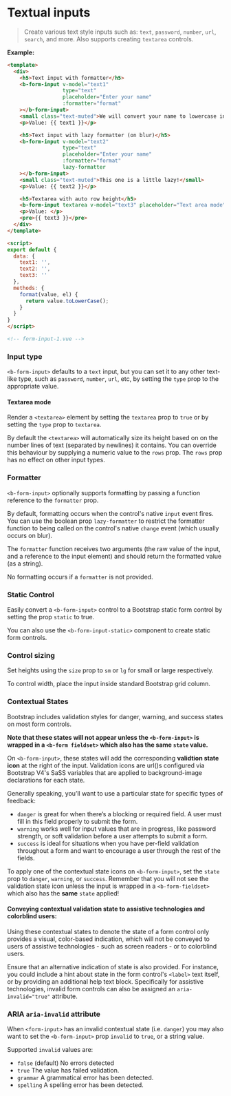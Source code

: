 # Textual inputs

> Create various text style inputs such as: `text`, `password`, `number`, `url`,
`search`, and more. Also supports creating `textarea` controls.

**Example:**
```html
<template>
  <div>
    <h5>Text input with formatter</h5>
    <b-form-input v-model="text1"
                  type="text"
                  placeholder="Enter your name"
                  :formatter="format"
    ></b-form-input>
    <small class="text-muted">We will convert your name to lowercase instantly</small>
    <p>Value: {{ text1 }}</p>

    <h5>Text input with lazy formatter (on blur)</h5>
    <b-form-input v-model="text2"
                  type="text"
                  placeholder="Enter your name"
                  :formatter="format"
                  lazy-formatter
    ></b-form-input>
    <small class="text-muted">This one is a little lazy!</small>
    <p>Value: {{ text2 }}</p>

    <h5>Textarea with auto row height</h5>
    <b-form-input textarea v-model="text3" placeholder="Text area mode"></b-form-input>
    <p>Value: </p>
    <pre>{{ text3 }}</pre>
  </div>  
</template>

<script>
export default {
  data: {
    text1: '',
    text2: '',
    text3: ''
  },
  methods: {
    format(value, el) {
      return value.toLowerCase();
    }
  }
}
</script>

<!-- form-input-1.vue -->
```

### Input type
`<b-form-input>` defaults to a `text` input, but you can set it to any other text-like
type, such as `password`, `number`, `url`, etc, by setting the `type` prop to the
appropriate value.

#### Textarea mode
Render a `<textarea>` element by setting the `textarea` prop to `true` or by
setting the `type` prop to `textarea`.

By default the `<textarea>` will automatically size its height based on on the number
lines of text (separated by newlines) it contains. You can override this behaviour
by supplying a numeric value to the `rows` prop. The `rows` prop has no effect
on other input types.


### Formatter
`<b-form-input>` optionally supports formatting by passing a function reference to
the `formatter` prop.

By default, formatting occurs when the control's native `input` event fires. You can
use the boolean prop `lazy-formatter` to restrict the formatter function to being
called on the control's native `change` event (which usually occurs on blur).

The `formatter` function receives two arguments (the raw value of the input, and
a reference to the input element) and should return the formatted value (as a string).

No formatting occurs if a `formatter` is not provided.


### Static Control
Easily convert a `<b-form-input>` control to a Bootstrap static form
control by setting the prop `static` to true.

You can also use the `<b-form-input-static>` component to create static form controls.


### Control sizing
Set heights using the `size` prop to `sm` or `lg` for small or large respectively.

To control width, place the input inside standard Bootstrap grid column.


### Contextual States
Bootstrap includes validation styles for danger, warning, and success states
on most form controls.

**Note that these states will not appear unless the `<b-form-input>` is
wrapped in a `<b-form fieldset>` which also has the same `state` value.**

On `<b-form-input>`, these states will add the corresponding **validtion state icon**
at the right of the input. Validation icons are url()s configured via Bootstrap V4's
SaSS variables that are applied to background-image declarations for each state.

Generally speaking, you’ll want to use a particular state for specific types of feedback:
- `danger` is great for when there’s a blocking or required field. A user must fill in
this field properly to submit the form.
- `warning` works well for input values that are in progress, like password strength, or
soft validation before a user attempts to submit a form.
- `success` is ideal for situations when you have per-field validation throughout a form
and want to encourage a user through the rest of the fields.

To apply one of the contextual state icons on `<b-form-input>`, set the `state` prop
to `danger`, `warning`, or `success`. Remember that you will not see the validation 
state icon unless the input is wrapped in a `<b-form-fieldset>` which also
has the **same** `state` applied!

#### Conveying contextual validation state to assistive technologies and colorblind users:
Using these contextual states to denote the state of a form control only provides
a visual, color-based indication, which will not be conveyed to users of assistive
technologies - such as screen readers - or to colorblind users.

Ensure that an alternative indication of state is also provided. For instance, you
could include a hint about state in the form control's `<label>` text itself, or by
providing an additional help text block. Specifically for assistive technologies, 
invalid form controls can also be assigned an `aria-invalid="true"` attribute.


### ARIA `aria-invalid` attribute
When `<form-input>` has an invalid contextual state (i.e. `danger`) you may also
want to set the `<b-form-input>` prop `invalid` to `true`, or a string value.

Supported `invalid` values are:
- `false` (default) No errors detected
- `true` The value has failed validation.
- `grammar` A grammatical error has been detected.
- `spelling` A spelling error has been detected.
